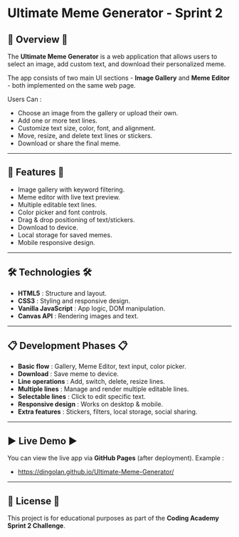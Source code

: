 # Ultimate Meme Generator - Sprint 2

## 📌 Overview 📌
The **Ultimate Meme Generator** is a web application that allows users to select an image, add custom text, and download their personalized meme.

The app consists of two main UI sections - **Image Gallery** and **Meme Editor** - both implemented on the same web page.

Users Can :
- Choose an image from the gallery or upload their own.
- Add one or more text lines.
- Customize text size, color, font, and alignment.
- Move, resize, and delete text lines or stickers.
- Download or share the final meme.

---

## 🚀 Features 🚀
- Image gallery with keyword filtering.
- Meme editor with live text preview.
- Multiple editable text lines.
- Color picker and font controls.
- Drag & drop positioning of text/stickers.
- Download to device.
- Local storage for saved memes.
- Mobile responsive design.

---

## 🛠 Technologies 🛠
- **HTML5** : Structure and layout.
- **CSS3**  : Styling and responsive design.
- **Vanilla JavaScript** : App logic, DOM manipulation.
- **Canvas API** : Rendering images and text.

---

## 📋 Development Phases 📋
- **Basic flow** : Gallery, Meme Editor, text input, color picker.
- **Download**   : Save meme to device.
- **Line operations**   : Add, switch, delete, resize lines.
- **Multiple lines**    : Manage and render multiple editable lines.
- **Selectable lines**  : Click to edit specific text.
- **Responsive design** : Works on desktop & mobile.
- **Extra features**    : Stickers, filters, local storage, social sharing.

---

## ▶ Live Demo ▶
You can view the live app via **GitHub Pages** (after deployment).
Example :
- https://dingolan.github.io/Ultimate-Meme-Generator/

---

## 📄 License 📄
This project is for educational purposes as part of the **Coding Academy Sprint 2 Challenge**.